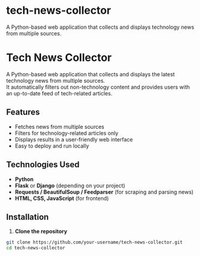 # tech-news-collector
A Python-based web application that collects and displays technology news from multiple sources.
# Tech News Collector

A Python-based web application that collects and displays the latest technology news from multiple sources.  
It automatically filters out non-technology content and provides users with an up-to-date feed of tech-related articles.

## Features
- Fetches news from multiple sources
- Filters for technology-related articles only
- Displays results in a user-friendly web interface
- Easy to deploy and run locally

## Technologies Used
- **Python**
- **Flask** or **Django** (depending on your project)
- **Requests / BeautifulSoup / Feedparser** (for scraping and parsing news)
- **HTML, CSS, JavaScript** (for frontend)

## Installation

1. **Clone the repository**
```bash
git clone https://github.com/your-username/tech-news-collector.git
cd tech-news-collector
